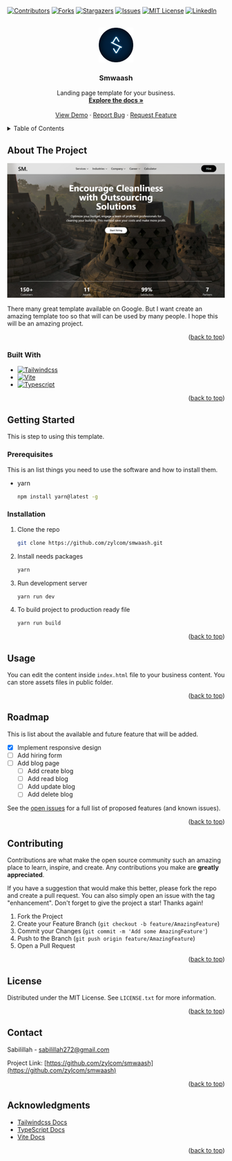 <!-- Improved compatibility of back to top link: See: https://github.com/othneildrew/Best-README-Template/pull/73 -->

<a name="readme-top"></a>

<!--
*** Thanks for checking out the Best-README-Template. If you have a suggestion
*** that would make this better, please fork the repo and create a pull request
*** or simply open an issue with the tag "enhancement".
*** Don't forget to give the project a star!
*** Thanks again! Now go create something AMAZING! :D
-->

<!-- PROJECT SHIELDS -->
<!--
*** I'm using markdown "reference style" links for readability.
*** Reference links are enclosed in brackets [ ] instead of parentheses ( ).
*** See the bottom of this document for the declaration of the reference variables
*** for contributors-url, forks-url, etc. This is an optional, concise syntax you may use.
*** https://www.markdownguide.org/basic-syntax/#reference-style-links
-->

[![Contributors][contributors-shield]][contributors-url]
[![Forks][forks-shield]][forks-url]
[![Stargazers][stars-shield]][stars-url]
[![Issues][issues-shield]][issues-url]
[![MIT License][license-shield]][license-url]
[![LinkedIn][linkedin-shield]][linkedin-url]

<!-- PROJECT LOGO -->
<br />
<div align="center">
  <a href="https://github.com/zylcom/smwaash">
    <img src="./public/icons.png" alt="Logo" width="80" height="80">
  </a>

<h3 align="center">Smwaash</h3>

  <p align="center">
    Landing page template for your business.
    <br />
    <a href="https://github.com/zylcom/smwaash"><strong>Explore the docs »</strong></a>
    <br />
    <br />
    <a href="https://github.com/zylcom/smwaash">View Demo</a>
    ·
    <a href="https://github.com/zylcom/smwaash/issues/new?labels=bug&template=bug-report---.md">Report Bug</a>
    ·
    <a href="https://github.com/zylcom/smwaash/issues/new?labels=enhancement&template=feature-request---.md">Request Feature</a>
  </p>
</div>

<!-- TABLE OF CONTENTS -->
<details>
  <summary>Table of Contents</summary>
  <ol>
    <li>
      <a href="#about-the-project">About The Project</a>
      <ul>
        <li><a href="#built-with">Built With</a></li>
      </ul>
    </li>
    <li>
      <a href="#getting-started">Getting Started</a>
      <ul>
        <li><a href="#prerequisites">Prerequisites</a></li>
        <li><a href="#installation">Installation</a></li>
      </ul>
    </li>
    <li><a href="#usage">Usage</a></li>
    <li><a href="#roadmap">Roadmap</a></li>
    <li><a href="#contributing">Contributing</a></li>
    <li><a href="#license">License</a></li>
    <li><a href="#contact">Contact</a></li>
    <li><a href="#acknowledgments">Acknowledgments</a></li>
  </ol>
</details>

<!-- ABOUT THE PROJECT -->

## About The Project

![Smwaash hero section](/public/image/hero-section.png)

There many great template available on Google. But I want create an amazing template too so that will can be used by many people. I hope this will be an amazing project.

<p align="right">(<a href="#readme-top">back to top</a>)</p>

### Built With

- [![Tailwindcss][Tailwindcss.com]][Tailwindcss-url]
- [![Vite][Vite.com]][Vite-url]
- [![Typescript][Typescript.com]][Typescript-url]

<p align="right">(<a href="#readme-top">back to top</a>)</p>

<!-- GETTING STARTED -->

## Getting Started

This is step to using this template.

### Prerequisites

This is an list things you need to use the software and how to install them.

- yarn
  ```sh
  npm install yarn@latest -g
  ```

### Installation

1. Clone the repo
   ```sh
   git clone https://github.com/zylcom/smwaash.git
   ```
2. Install needs packages
   ```sh
   yarn
   ```
3. Run development server
   ```sh
   yarn run dev
   ```
4. To build project to production ready file
   ```sh
   yarn run build
   ```

<p align="right">(<a href="#readme-top">back to top</a>)</p>

<!-- USAGE EXAMPLES -->

## Usage

You can edit the content inside `index.html` file to your business content. You can store assets files in public folder.

<!-- _For more examples, please refer to the [Documentation](https://example.com)_ -->

<p align="right">(<a href="#readme-top">back to top</a>)</p>

<!-- ROADMAP -->

## Roadmap

This is list about the available and future feature that will be added.

- [x] Implement responsive design
- [ ] Add hiring form
- [ ] Add blog page
  - [ ] Add create blog
  - [ ] Add read blog
  - [ ] Add update blog
  - [ ] Add delete blog

See the [open issues](https://github.com/zylcom/smwaash/issues) for a full list of proposed features (and known issues).

<p align="right">(<a href="#readme-top">back to top</a>)</p>

<!-- CONTRIBUTING -->

## Contributing

Contributions are what make the open source community such an amazing place to learn, inspire, and create. Any contributions you make are **greatly appreciated**.

If you have a suggestion that would make this better, please fork the repo and create a pull request. You can also simply open an issue with the tag "enhancement".
Don't forget to give the project a star! Thanks again!

1. Fork the Project
2. Create your Feature Branch (`git checkout -b feature/AmazingFeature`)
3. Commit your Changes (`git commit -m 'Add some AmazingFeature'`)
4. Push to the Branch (`git push origin feature/AmazingFeature`)
5. Open a Pull Request

<p align="right">(<a href="#readme-top">back to top</a>)</p>

<!-- LICENSE -->

## License

Distributed under the MIT License. See `LICENSE.txt` for more information.

<p align="right">(<a href="#readme-top">back to top</a>)</p>

<!-- CONTACT -->

## Contact

Sabilillah - sabilillah272@gmail.com

Project Link: [https://github.com/zylcom/smwaash](https://github.com/zylcom/smwaash)

<p align="right">(<a href="#readme-top">back to top</a>)</p>

<!-- ACKNOWLEDGMENTS -->

## Acknowledgments

- [Tailwindcss Docs][Tailwindcss-url]
- [TypeScript Docs][Typescript-url]
- [Vite Docs][Vite-url]

<p align="right">(<a href="#readme-top">back to top</a>)</p>

<!-- MARKDOWN LINKS & IMAGES -->
<!-- https://www.markdownguide.org/basic-syntax/#reference-style-links -->

[contributors-shield]: https://img.shields.io/github/contributors/zylcom/smwaash.svg?style=for-the-badge
[contributors-url]: https://github.com/zylcom/smwaash/graphs/contributors
[forks-shield]: https://img.shields.io/github/forks/zylcom/smwaash.svg?style=for-the-badge
[forks-url]: https://github.com/zylcom/smwaash/network/members
[stars-shield]: https://img.shields.io/github/stars/zylcom/smwaash.svg?style=for-the-badge
[stars-url]: https://github.com/zylcom/smwaash/stargazers
[issues-shield]: https://img.shields.io/github/issues/zylcom/smwaash.svg?style=for-the-badge
[issues-url]: https://github.com/zylcom/smwaash/issues
[license-shield]: https://img.shields.io/github/license/zylcom/smwaash.svg?style=for-the-badge
[license-url]: https://github.com/zylcom/smwaash/blob/master/LICENSE.txt
[linkedin-shield]: https://img.shields.io/badge/-LinkedIn-black.svg?style=for-the-badge&logo=linkedin&colorB=555
[linkedin-url]: https://linkedin.com/in/sabilillah
[product-screenshot]: images/screenshot.png
[Next.js]: https://img.shields.io/badge/next.js-000000?style=for-the-badge&logo=nextdotjs&logoColor=white
[Next-url]: https://nextjs.org/
[React.js]: https://img.shields.io/badge/React-20232A?style=for-the-badge&logo=react&logoColor=61DAFB
[React-url]: https://reactjs.org/
[Vue.js]: https://img.shields.io/badge/Vue.js-35495E?style=for-the-badge&logo=vuedotjs&logoColor=4FC08D
[Vue-url]: https://vuejs.org/
[Angular.io]: https://img.shields.io/badge/Angular-DD0031?style=for-the-badge&logo=angular&logoColor=white
[Angular-url]: https://angular.io/
[Svelte.dev]: https://img.shields.io/badge/Svelte-4A4A55?style=for-the-badge&logo=svelte&logoColor=FF3E00
[Svelte-url]: https://svelte.dev/
[Laravel.com]: https://img.shields.io/badge/Laravel-FF2D20?style=for-the-badge&logo=laravel&logoColor=white
[Laravel-url]: https://laravel.com
[Bootstrap.com]: https://img.shields.io/badge/Bootstrap-563D7C?style=for-the-badge&logo=bootstrap&logoColor=white
[Bootstrap-url]: https://getbootstrap.com
[JQuery.com]: https://img.shields.io/badge/jQuery-0769AD?style=for-the-badge&logo=jquery&logoColor=white
[JQuery-url]: https://jquery.com
[Tailwindcss.com]: https://img.shields.io/badge/tailwindcss-38BDF8?style=for-the-badge&logo=tailwindcss&logoColor=white
[Tailwindcss-url]: https://tailwindcss.com
[Vite.com]: https://img.shields.io/badge/vite-BD34FE?style=for-the-badge&logo=vite&logoColor=FFDD35
[Vite-url]: https://vitejs.dev/
[Typescript.com]: https://img.shields.io/badge/typescript-007acc?style=for-the-badge&logo=typescript&logoColor=white
[Typescript-url]: https://www.typescriptlang.org/

